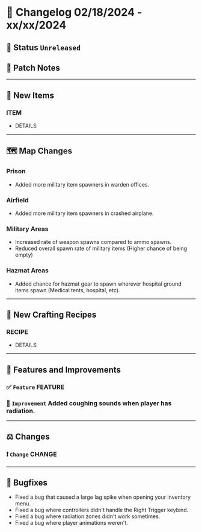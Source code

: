 # :bookmark_tabs:  Changelog 02/18/2024 - xx/xx/2024

## :red_circle: Status `Unreleased`
<!-- ## :green_circle: Status `Released` -->

## :speech_balloon: Patch Notes

________

## :gun: New Items

### ITEM
- DETAILS

________

## :world_map: Map Changes

### Prison
- Added more military item spawners in warden offices.

### Airfield
- Added more military item spawners in crashed airplane.

### Military Areas
- Increased rate of weapon spawns compared to ammo spawns.
- Reduced overall spawn rate of military items (Higher chance of being empty)

### Hazmat Areas
- Added chance for hazmat gear to spawn wherever hospital ground items spawn (Medical tents, hospital, etc).

________

## :thread: New Crafting Recipes

### RECIPE
- DETAILS

________

## :loudspeaker: Features and Improvements


### :white_check_mark: `Feature` FEATURE

### :arrow_up_small: `Improvement` Added coughing sounds when player has radiation.

________

## :balance_scale: Changes

### :exclamation: `Change` CHANGE

________

## :bug: Bugfixes
- Fixed a bug that caused a large lag spike when opening your inventory menu.
- Fixed a bug where controllers didn't handle the Right Trigger keybind.
- Fixed a bug where radiation zones didn't work sometimes.
- Fixed a bug where player animations weren't.
